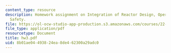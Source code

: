 ```yaml
---
content_type: resource
description: Homework assignment on Integration of Reactor Design, Operations, and
  Safety.
file: https://ol-ocw-studio-app-production.s3.amazonaws.com/courses/22-39-integration-of-reactor-design-operations-and-safety-fall-2006/8b01ae04493824ea8de462300a29adc0_hw3.pdf
file_type: application/pdf
resourcetype: Document
title: hw3.pdf
uid: 8b01ae04-4938-24ea-8de4-62300a29adc0
---
```

